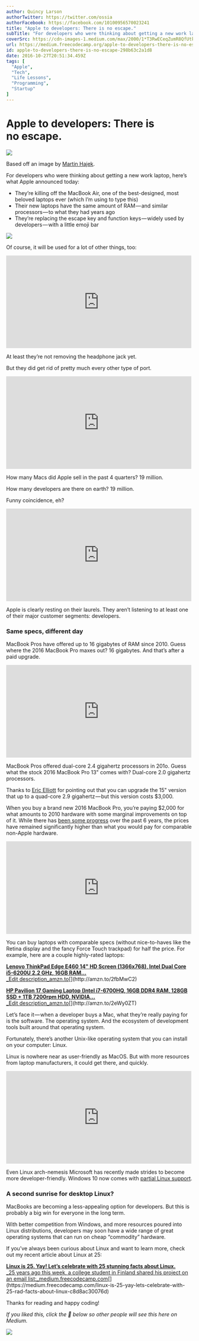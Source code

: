 ```yaml
---
author: Quincy Larson
authorTwitter: https://twitter.com/ossia
authorFacebook: https://facebook.com/10100956570023241
title: "Apple to developers: There is no escape."
subTitle: "For developers who were thinking about getting a new work laptop, here’s what Apple announced today:..."
coverSrc: https://cdn-images-1.medium.com/max/2000/1*T3RwECeqZumR8QfUtkrBWA.png
url: https://medium.freecodecamp.org/apple-to-developers-there-is-no-escape-298b63c2a1d8
id: apple-to-developers-there-is-no-escape-298b63c2a1d8
date: 2016-10-27T20:51:34.459Z
tags: [
  "Apple",
  "Tech",
  "Life Lessons",
  "Programming",
  "Startup"
]
---
```

# Apple to developers: There is no escape.







![](https://cdn-images-1.medium.com/max/2000/1*T3RwECeqZumR8QfUtkrBWA.png)

Based off an image by [Martin Hajek](http://martinhajek.com).







For developers who were thinking about getting a new work laptop, here’s what Apple announced today:

*   They’re killing off the MacBook Air, one of the best-designed, most beloved laptops ever (which I’m using to type this)
*   Their new laptops have the same amount of RAM — and similar processors — to what they had years ago
*   They’re replacing the escape key and function keys — widely used by developers — with a little emoji bar







![](https://cdn-images-1.medium.com/max/2000/1*hf_vMW3bnPguOyaFTiFskg.jpeg)







Of course, it will be used for a lot of other things, too:





<iframe width="500" height="250" src="https://medium.freecodecamp.org/media/6ccc957caa21ca206920834d6a9fa6ea?postId=298b63c2a1d8" data-media-id="6ccc957caa21ca206920834d6a9fa6ea" data-thumbnail="https://i.embed.ly/1/image?url=https%3A%2F%2Fpbs.twimg.com%2Fmedia%2FCvyzK4gUsAACJWa.jpg%3Athumb&amp;key=4fce0568f2ce49e8b54624ef71a8a5bd" allowfullscreen="" frameborder="0"></iframe>





At least they’re not removing the headphone jack yet.

But they did get rid of pretty much every other type of port.





<iframe width="500" height="250" src="https://medium.freecodecamp.org/media/d734b70ab3cbdb4f6656f382c367ecd6?postId=298b63c2a1d8" data-media-id="d734b70ab3cbdb4f6656f382c367ecd6" data-thumbnail="https://i.embed.ly/1/image?url=https%3A%2F%2Fpbs.twimg.com%2Fmedia%2FB_wHRhgWcAEy3O_.jpg%3Athumb&amp;key=4fce0568f2ce49e8b54624ef71a8a5bd" allowfullscreen="" frameborder="0"></iframe>





How many Macs did Apple sell in the past 4 quarters? 19 million.

How many developers are there on earth? 19 million.

Funny coincidence, eh?





<iframe width="500" height="250" src="https://medium.freecodecamp.org/media/515defdf06e27c33dc48663959212a68?postId=298b63c2a1d8" data-media-id="515defdf06e27c33dc48663959212a68" data-thumbnail="https://i.embed.ly/1/image?url=https%3A%2F%2Fpbs.twimg.com%2Fprofile_images%2F459455847165218816%2FI_sH-zvU_bigger.jpeg&amp;key=4fce0568f2ce49e8b54624ef71a8a5bd" allowfullscreen="" frameborder="0"></iframe>





Apple is clearly resting on their laurels. They aren’t listening to at least one of their major customer segments: developers.

### Same specs, different day

MacBook Pros have offered up to 16 gigabytes of RAM since 2010\. Guess where the 2016 MacBook Pro maxes out? 16 gigabytes. And that’s after a paid upgrade.





<iframe width="500" height="250" src="https://medium.freecodecamp.org/media/83a7faea7c5946cfc89640f771a44ee7?postId=298b63c2a1d8" data-media-id="83a7faea7c5946cfc89640f771a44ee7" data-thumbnail="https://i.embed.ly/1/image?url=https%3A%2F%2Fpbs.twimg.com%2Fprofile_images%2F757910701805625344%2FE0uV5Ndl_bigger.jpg&amp;key=4fce0568f2ce49e8b54624ef71a8a5bd" allowfullscreen="" frameborder="0"></iframe>





MacBook Pros offered dual-core 2.4 gigahertz processors in 201o. Guess what the stock 2016 MacBook Pro 13" comes with? Dual-core 2.0 gigahertz processors.

Thanks to [Eric Elliott](https://medium.com/@_ericelliott) for pointing out that you can upgrade the 15" version that up to a quad-core 2.9 gigahertz — but this version costs $3,000.

When you buy a brand new 2016 MacBook Pro, you’re paying $2,000 for what amounts to 2010 hardware with some marginal improvements on top of it. While there has [been some progress](https://browser.primatelabs.com/mac-benchmarks) over the past 6 years, the prices have remained significantly higher than what you would pay for comparable non-Apple hardware.





<iframe width="500" height="250" src="https://medium.freecodecamp.org/media/25c7e4604519d6319a62f46f9ba1fddf?postId=298b63c2a1d8" data-media-id="25c7e4604519d6319a62f46f9ba1fddf" data-thumbnail="https://i.embed.ly/1/image?url=https%3A%2F%2Fpbs.twimg.com%2Fprofile_images%2F747869815457579008%2FdJ7gSwDt_bigger.jpg&amp;key=4fce0568f2ce49e8b54624ef71a8a5bd" allowfullscreen="" frameborder="0"></iframe>





You can buy laptops with comparable specs (without nice-to-haves like the Retina display and the fancy Force Touch trackpad) for half the price. For example, here are a couple highly-rated laptops:

[**Lenovo ThinkPad Edge E460 14" HD Screen (1366x768), Intel Dual Core i5-6200U 2.2 GHz, 16GB RAM…**  
_Edit description_amzn.to](http://amzn.to/2fbMwC2 "http://amzn.to/2fbMwC2")[](http://amzn.to/2fbMwC2)

[**HP Pavilion 17 Gaming Laptop (Intel i7-6700HQ, 16GB DDR4 RAM, 128GB SSD + 1TB 7200rpm HDD, NVIDIA…**  
_Edit description_amzn.to](http://amzn.to/2eWy0ZT "http://amzn.to/2eWy0ZT")[](http://amzn.to/2eWy0ZT)

Let’s face it — when a developer buys a Mac, what they’re really paying for is the software. The operating system. And the ecosystem of development tools built around that operating system.

Fortunately, there’s another Unix-like operating system that you can install on your computer: Linux.

Linux is nowhere near as user-friendly as MacOS. But with more resources from laptop manufacturers, it could get there, and quickly.





<iframe width="500" height="250" src="https://medium.freecodecamp.org/media/0a123f545b8022987168d406d9ac19bf?postId=298b63c2a1d8" data-media-id="0a123f545b8022987168d406d9ac19bf" data-thumbnail="https://i.embed.ly/1/image?url=https%3A%2F%2Fpbs.twimg.com%2Fmedia%2FCvy8UaSWAAE4jLi.jpg%3Athumb&amp;key=4fce0568f2ce49e8b54624ef71a8a5bd" allowfullscreen="" frameborder="0"></iframe>





Even Linux arch-nemesis Microsoft has recently made strides to become more developer-friendly. Windows 10 now comes with [partial Linux support](http://www.howtogeek.com/265900/everything-you-can-do-with-windows-10s-new-bash-shell/).

### A second sunrise for desktop Linux?

MacBooks are becoming a less-appealing option for developers. But this is probably a big win for everyone in the long term.

With better competition from Windows, and more resources poured into Linux distributions, developers may soon have a wide range of great operating systems that can run on cheap “commodity” hardware.

If you’ve always been curious about Linux and want to learn more, check out my recent article about Linux at 25:

[**Linux is 25\. Yay! Let’s celebrate with 25 stunning facts about Linux.**  
_25 years ago this week, a college student in Finland shared his project on an email list:_medium.freecodecamp.com](https://medium.freecodecamp.com/linux-is-25-yay-lets-celebrate-with-25-rad-facts-about-linux-c8d8ac30076d "https://medium.freecodecamp.com/linux-is-25-yay-lets-celebrate-with-25-rad-facts-about-linux-c8d8ac30076d")[](https://medium.freecodecamp.com/linux-is-25-yay-lets-celebrate-with-25-rad-facts-about-linux-c8d8ac30076d)

Thanks for reading and happy coding!

_If you liked this, click the 💚 below so other people will see this here on Medium._



![](https://cdn-images-1.medium.com/max/1600/1*31StU5CNIHk8VDkSHWO6nA.gif)










